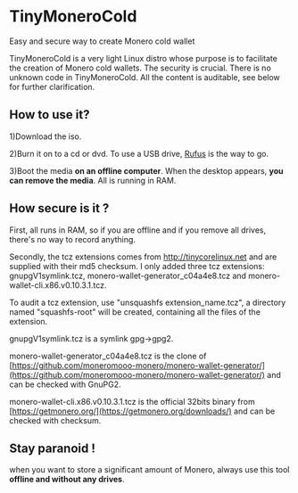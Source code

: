 # TinyMoneroCold
Easy and secure way to create Monero cold wallet

TinyMoneroCold is a very light Linux distro whose purpose is to facilitate the creation of Monero cold wallets.
The security is crucial. There is no unknown code in TinyMoneroCold. All the content is auditable, see below for further clarification.

## How to use it?

1)Download the iso.

2)Burn it on to a cd or dvd. To use a USB drive, [Rufus](https://rufus.akeo.ie/) is the way to go.

3)Boot the media **on an offline computer**. When the desktop appears, **you can remove the media**. All is running in RAM.


## How secure is it ?

First, all runs in RAM, so if you are offline and if you remove all drives, there's no way to record anything.

Secondly, the tcz extensions comes from http://tinycorelinux.net and are supplied with their md5 checksum. I only added three tcz extensions: gnupgV1symlink.tcz, monero-wallet-generator_c04a4e8.tcz and monero-wallet-cli.x86.v0.10.3.1.tcz.

To audit a tcz extension, use "unsquashfs extension_name.tcz", a directory named "squashfs-root" will be created, containing all the files of the extension.


gnupgV1symlink.tcz is a symlink gpg->gpg2.

monero-wallet-generator_c04a4e8.tcz is the clone of [https://github.com/moneromooo-monero/monero-wallet-generator/](https://github.com/moneromooo-monero/monero-wallet-generator/) and can be checked with GnuPG2.

monero-wallet-cli.x86.v0.10.3.1.tcz is the official 32bits binary from [https://getmonero.org/](https://getmonero.org/downloads/) and can be checked with checksum.

## Stay paranoid !

when you want to store a significant amount of Monero, always use this tool **offline and without any drives**. 
